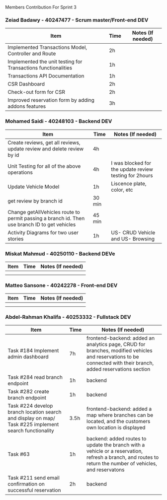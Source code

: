 Members Contribution For Sprint 3

### Zeiad Badawy - 40247477 - Scrum master/Front-end DEV
| Item                        | Time      | Notes (If needed)                                               |
|-----------------------------|-----------|-----------------------------------------------------------------|
|  Implemented Transactions Model, Controller and Route                           |    2h       |                                                                 |
|           Implemented the unit testing for Transactions functionalities                  |    1h       |                                                                 |
|           Transactions API Documentation                  |      1h     |                                                                 |
|             CSR Dashboard                |      2h     |                                                                 |
|            Check-out form for CSR                 |    2h       |                                                                 |
|         Improved reservation form by adding addons features         |     3h      |                                                                 |


### Mohamed Saidi - 40248103 - Backend DEV
| Item                        | Time      | Notes (If needed)                                               |
|-----------------------------|-----------|-----------------------------------------------------------------|
| Create reviews, get all reviews, update review and delete review by id                           |    4h        |                                                                 |
|  Unit Testing for all of the above operations                            |  4h          |  I was blocked for the update review testing for 2hours                                                               |
|  Update Vehicle Model                          |   1h        |              Liscence plate, color, etc                                                   | 
|   get review by branch id                          | 30 min          |                                                                 |
|   Change getAllVehicles route to permit passing a branch id. Then use branch ID to get vehicles|   45 min        |                                                                 |
|  Activity Diagrams for two user stories                           |     1h      |           US- CRUD Vehicle and US- Browsing                                                      |




### Miskat Mahmud - 40250110 - Backend DEVe
| Item                        | Time      | Notes (If needed)                                               |
|-----------------------------|-----------|-----------------------------------------------------------------|
|                             |           |                                                                 |
|                             |           |                                                                 |



### Matteo Sansone - 40242278 - Front-end DEV
| Item                        | Time      | Notes (If needed)                                               |
|-----------------------------|-----------|-----------------------------------------------------------------|
|                             |           |                                                                 |
|                             |           |                                                                 |



### Abdel-Rahman Khalifa - 40253332 - Fullstack DEV
| Item                        | Time      | Notes (If needed)                                               |
|-----------------------------|-----------|-----------------------------------------------------------------|
|Task #184 Implement admin dashboard| 7h | frontend-backend: added an analytics page, CRUD for branches, modified vehicles and reservations to be connected with their branch, added reservations section|
|Task #284 read branch endpoint |  1h  |   backend |
| Task #282 create branch endpoint | 1h | backend |
| Task #224 develop branch location search and display on map/ Task #225 implement search functionality | 3.5h | frontend-backend: added a map where branches can be located, and the customers own location is displayed |
| Task #63 | 1h | backend: added routes to update the branch with a vehicle or a reservation, refresh a branch, and routes to return the number of vehicles, and reservatons |
| Task #211 send email confirmation on successful reservation | 2h | backend |

